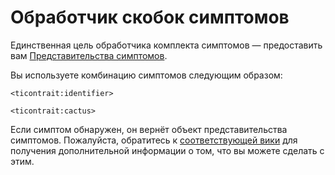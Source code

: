 # Обработчик скобок симптомов

Единственная цель обработчика комплекта симптомов — предоставить вам [Представительства симптомов](/Mods/ContentTweaker/Tinkers_Construct/Trait/).

Вы используете комбинацию симптомов следующим образом:

```zenscript
<ticontrait:identifier>

<ticontrait:cactus>
```

Если симптом обнаружен, он вернёт объект представительства симптомов. Пожалуйста, обратитесь к [соответствующей вики](/Mods/ContentTweaker/Tinkers_Construct/Trait/) для получения дополнительной информации о том, что вы можете сделать с этим.